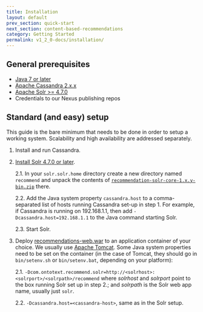 ```yaml
---
title: Installation
layout: default
prev_section: quick-start
next_section: content-based-recommendations
category: Getting Started
permalink: v1_2_0-docs/installation/
---
```


## General prerequisites

* [Java 7 or later](http://www.oracle.com/technetwork/java/javase/downloads/index.html)
* [Apache Cassandra 2.x.x](http://cassandra.apache.org/)
* [Apache Solr >= 4.7.0](http://lucene.apache.org/solr/)
* Credentials to our Nexus publishing repos

## Standard (and easy) setup

This guide is the bare minimum that needs to be done in order to setup a working system. Scalability and high availability are addressed separately.

1. Install and run Cassandra.
2. [Install Solr 4.7.0 or later](https://cwiki.apache.org/confluence/display/solr/Installing+Solr).

	2.1. In your `solr.solr.home` directory create a new directory named `recommend` and unpack the contents of [`recommendation-solr-core-1.x.y-bin.zip`](http://maven.ontotext.com/content/repositories/publishing-releases/com/ontotext/recommend/recommendations-solr-core/1.2.0/recommendations-solr-core-1.2.0-bin.zip) there.

	2.2. Add the Java system property `cassandra.host` to a comma-separated list of hosts running Cassandra set-up in step 1. For example, if Cassandra is running on 192.168.1.1, then add `-Dcassandra.host=192.168.1.1` to the Java command starting Solr.

	2.3. Start Solr.

3. Deploy [recommendations-web.war](http://maven.ontotext.com/content/repositories/publishing-releases/com/ontotext/recommend/recommendations-web/1.2.0/recommendations-web-1.2.0.war) to an application container of your choice. We usually use [Apache Tomcat](http://tomcat.apache.org/tomcat-7.0-doc/appdev/installation.html). Some Java system properties need to be set on the container (in the case of Tomcat, they should go in `bin/setenv.sh` or `bin/setenv.bat`, depending on your platform):
	
	2.1. `-Dcom.ontotext.recommend.solr=http://<solrhost>:<solrport>/<solrpath>/recommend` where _solrhost_ and _solrport_ point to the box running Solr set up in step 2.; and _solrpath_ is the Solr web app name, usually just `solr`.

	2.2. `-Dcassandra.host=<cassandra-host>`, same as in the Solr setup.
